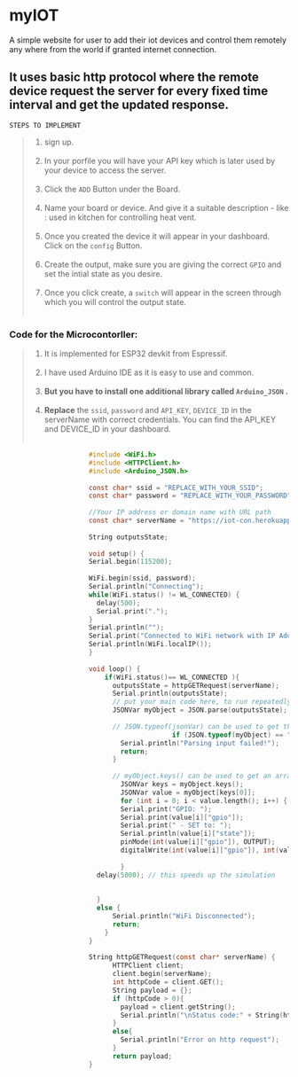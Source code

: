 # myIOT
A simple website for user to add their iot devices and control them remotely any where from the world if granted internet connection.


## It uses basic http protocol where the remote device request the server for every fixed time interval and get the updated response.



`STEPS TO IMPLEMENT`<br>

>1. sign up.<br><br>
>2. In your porfile you will have your API key which is later used by your device to access the server.<br><br>
>3. Click the `ADD` Button under the Board.<br><br>
>4. Name your board or device. And give it a suitable description - like : used in kitchen for controlling heat vent.<br><br>
>5. Once you created the device it will appear in your dashboard. Click on the `config` Button.<br><br>
>6. Create the output, make sure you are giving the correct `GPIO` and set the intial state as you desire.<br><br>
>7. Once you click create, a `switch` will appear in the screen through which you will control the output state.<br><br>




### Code for the Microcontorller:

>1. It is implemented for ESP32 devkit from Espressif.<br><br>
>2. I have used Arduino IDE as it is easy to use and common.<br><br>
>3. **But you have to install one additional library called `Arduino_JSON` .**<br><br>
>4. **Replace** the `ssid`, `password` and `API_KEY`, `DEVICE_ID` in the serverName with correct credentials. You can find the API_KEY and DEVICE_ID in your dashboard.<br><br>  

```c
                    #include <WiFi.h>
                    #include <HTTPClient.h>
                    #include <Arduino_JSON.h>
                    
                    const char* ssid = "REPLACE_WITH_YOUR_SSID";
                    const char* password = "REPLACE_WITH_YOUR_PASSWORD";
                    
                    //Your IP address or domain name with URL path
                    const char* serverName = "https://iot-con.herokuapp.com/api/REPLACE_WITH_YOUR_API_KEY/REPLACE_WITH_YOUR_DEVICE_ID";
                    
                    String outputsState;
    
                    void setup() {
                    Serial.begin(115200);
      
                    WiFi.begin(ssid, password);
                    Serial.println("Connecting");
                    while(WiFi.status() != WL_CONNECTED) { 
                      delay(500);
                      Serial.print(".");
                    }
                    Serial.println("");
                    Serial.print("Connected to WiFi network with IP Address: ");
                    Serial.println(WiFi.localIP());
                    }
    
                    void loop() {
                        if(WiFi.status()== WL_CONNECTED ){ 
                          outputsState = httpGETRequest(serverName);
                          Serial.println(outputsState);
                          // put your main code here, to run repeatedly:
                          JSONVar myObject = JSON.parse(outputsState);
                        
                          // JSON.typeof(jsonVar) can be used to get the type of the var
                                         if (JSON.typeof(myObject) == "undefined") {
                            Serial.println("Parsing input failed!");
                            return;
                          }
                        
                          // myObject.keys() can be used to get an array of all the keys in the object
                            JSONVar keys = myObject.keys();
                            JSONVar value = myObject[keys[0]];
                            for (int i = 0; i < value.length(); i++) {
                            Serial.print("GPIO: ");
                            Serial.print(value[i]["gpio"]);
                            Serial.print(" - SET to: ");
                            Serial.println(value[i]["state"]);
                            pinMode(int(value[i]["gpio"]), OUTPUT);
                            digitalWrite(int(value[i]["gpio"]), int(value[i]["state"]));
                            
                            }
                      delay(5000); // this speeds up the simulation
                          
                          
                      }
                      else {
                          Serial.println("WiFi Disconnected");
                          return;
                        }
                    }
    
                    String httpGETRequest(const char* serverName) {
                          HTTPClient client;
                          client.begin(serverName);
                          int httpCode = client.GET();
                          String payload = {};
                          if (httpCode > 0){
                            payload = client.getString();
                            Serial.println("\nStatus code:" + String(httpCode));
                          }
                          else{
                            Serial.println("Error on http request"); 
                          }
                          return payload;
                    }
```
